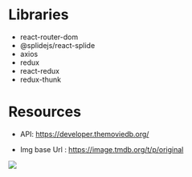 # Libraries

- react-router-dom
- @splidejs/react-splide
- axios
- redux
- react-redux
- redux-thunk

# Resources

- API: https://developer.themoviedb.org/

- Img base Url : https://image.tmdb.org/t/p/original

![](project.gif)
